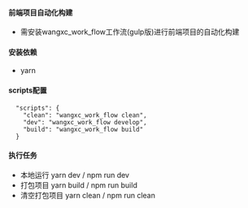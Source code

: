#### 前端项目自动化构建
- 需安装wangxc_work_flow工作流(gulp版)进行前端项目的自动化构建

#### 安装依赖
- yarn 

#### scripts配置  
```
  "scripts": {
    "clean": "wangxc_work_flow clean",
    "dev": "wangxc_work_flow develop",
    "build": "wangxc_work_flow build"
  }
```

#### 执行任务
- 本地运行  yarn dev / npm run dev
- 打包项目  yarn build / npm run build
- 清空打包项目  yarn clean / npm run clean